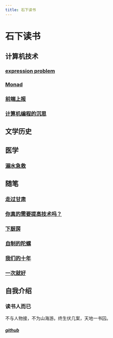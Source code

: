 ```yaml
---
title: 石下读书
---
```


# 石下读书

## 计算机技术

### [expression problem](./computer_programs/expression_problem/README.md)

### [Monad](./computer_programs/monad.md)

### [前端上报](./computer_programs/analytics.md)

### [计算机编程的沉思](./computer_programs/meditation_of_computer_programs.md)

## 文学历史

## 医学

### [溺水急救](./medicine/drown.md)

## 随笔

### [走过甘肃](./essay/Gansu_Province_and_2019/走过甘肃.md)

### [你真的需要提高技术吗？](./essay/badminton_technique.md)

### [下厨房](./essay/cooking.md)

### [自制的陀螺](./essay/gyro.md)

### [我们的十年](./essay/junior_high_school_ten_years.md)

### [一次就好](./essay/single_step.md)

## 自我介绍

### 读书人而已

不与人物接，不为山海游。终生伏几案，天地一书囚。

##### [github](https://github.com/hiddaorear)
